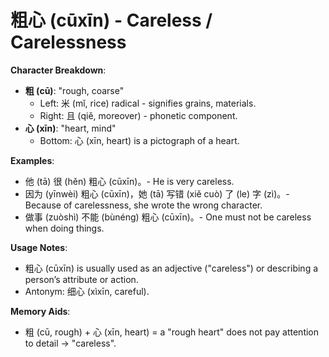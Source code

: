 # **粗心 (cūxīn) - Careless / Carelessness**

**Character Breakdown**:  
- **粗 (cū)**: "rough, coarse"
  - Left: 米 (mǐ, rice) radical - signifies grains, materials.
  - Right: 且 (qiě, moreover) - phonetic component.  
- **心 (xīn)**: "heart, mind"
  - Bottom:  心 (xīn, heart) is a pictograph of a heart.

**Examples**:  
- 他 (tā) 很 (hěn) 粗心 (cūxīn)。- He is very careless.  
- 因为 (yīnwèi) 粗心 (cūxīn)，她 (tā) 写错 (xiě cuò) 了 (le) 字 (zì)。- Because of carelessness, she wrote the wrong character.  
- 做事 (zuòshì) 不能 (bùnéng) 粗心 (cūxīn)。- One must not be careless when doing things.

**Usage Notes**:  
- 粗心 (cūxīn) is usually used as an adjective ("careless") or describing a person’s attribute or action.  
- Antonym: 细心 (xìxīn, careful).

**Memory Aids**:  
- 粗 (cū, rough) + 心 (xīn, heart) = a "rough heart" does not pay attention to detail → "careless".